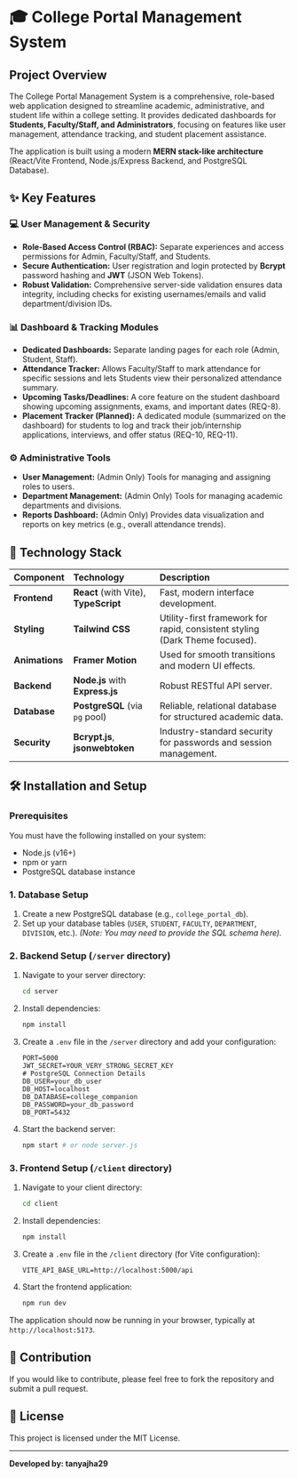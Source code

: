 # 🎓 College Portal Management System

## Project Overview

The College Portal Management System is a comprehensive, role-based web application designed to streamline academic, administrative, and student life within a college setting. It provides dedicated dashboards for **Students, Faculty/Staff, and Administrators**, focusing on features like user management, attendance tracking, and student placement assistance.

The application is built using a modern **MERN stack-like architecture** (React/Vite Frontend, Node.js/Express Backend, and PostgreSQL Database).

## ✨ Key Features

### 💻 User Management & Security

  * **Role-Based Access Control (RBAC):** Separate experiences and access permissions for Admin, Faculty/Staff, and Students.
  * **Secure Authentication:** User registration and login protected by **Bcrypt** password hashing and **JWT** (JSON Web Tokens).
  * **Robust Validation:** Comprehensive server-side validation ensures data integrity, including checks for existing usernames/emails and valid department/division IDs.

### 📊 Dashboard & Tracking Modules

  * **Dedicated Dashboards:** Separate landing pages for each role (Admin, Student, Staff).
  * **Attendance Tracker:** Allows Faculty/Staff to mark attendance for specific sessions and lets Students view their personalized attendance summary.
  * **Upcoming Tasks/Deadlines:** A core feature on the student dashboard showing upcoming assignments, exams, and important dates (REQ-8).
  * **Placement Tracker (Planned):** A dedicated module (summarized on the dashboard) for students to log and track their job/internship applications, interviews, and offer status (REQ-10, REQ-11).

### ⚙️ Administrative Tools

  * **User Management:** (Admin Only) Tools for managing and assigning roles to users.
  * **Department Management:** (Admin Only) Tools for managing academic departments and divisions.
  * **Reports Dashboard:** (Admin Only) Provides data visualization and reports on key metrics (e.g., overall attendance trends).

## 🚀 Technology Stack

| Component | Technology | Description |
| :--- | :--- | :--- |
| **Frontend** | **React** (with Vite), **TypeScript** | Fast, modern interface development. |
| **Styling** | **Tailwind CSS** | Utility-first framework for rapid, consistent styling (Dark Theme focused). |
| **Animations** | **Framer Motion** | Used for smooth transitions and modern UI effects. |
| **Backend** | **Node.js** with **Express.js** | Robust RESTful API server. |
| **Database** | **PostgreSQL** (via `pg` pool) | Reliable, relational database for structured academic data. |
| **Security** | **Bcrypt.js**, **jsonwebtoken** | Industry-standard security for passwords and session management. |

## 🛠️ Installation and Setup

### Prerequisites

You must have the following installed on your system:

  * Node.js (v16+)
  * npm or yarn
  * PostgreSQL database instance

### 1\. Database Setup

1.  Create a new PostgreSQL database (e.g., `college_portal_db`).
2.  Set up your database tables (`USER`, `STUDENT`, `FACULTY`, `DEPARTMENT`, `DIVISION`, etc.). *(Note: You may need to provide the SQL schema here).*

### 2\. Backend Setup (`/server` directory)

1.  Navigate to your server directory:
    ```bash
    cd server
    ```
2.  Install dependencies:
    ```bash
    npm install
    ```
3.  Create a `.env` file in the `/server` directory and add your configuration:
    ```env
    PORT=5000
    JWT_SECRET=YOUR_VERY_STRONG_SECRET_KEY
    # PostgreSQL Connection Details
    DB_USER=your_db_user
    DB_HOST=localhost
    DB_DATABASE=college_companion
    DB_PASSWORD=your_db_password
    DB_PORT=5432
    ```
4.  Start the backend server:
    ```bash
    npm start # or node server.js
    ```

### 3\. Frontend Setup (`/client` directory)

1.  Navigate to your client directory:
    ```bash
    cd client
    ```
2.  Install dependencies:
    ```bash
    npm install
    ```
3.  Create a `.env` file in the `/client` directory (for Vite configuration):
    ```env
    VITE_API_BASE_URL=http://localhost:5000/api
    ```
4.  Start the frontend application:
    ```bash
    npm run dev
    ```

The application should now be running in your browser, typically at `http://localhost:5173`.

## 🤝 Contribution

If you would like to contribute, please feel free to fork the repository and submit a pull request.

## 📄 License

This project is licensed under the MIT License. 

-----

**Developed by: tanyajha29**
